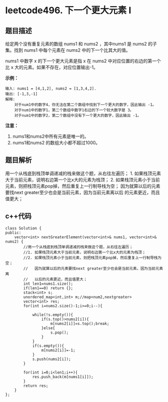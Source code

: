 # leetcode496. 下一个更大元素 I



## 题目描述

给定两个没有重复元素的数组 nums1 和 nums2 ，其中nums1 是 nums2 的子集。找到 nums1 中每个元素在 nums2 中的下一个比其大的值。

nums1 中数字 x 的下一个更大元素是指 x 在 nums2 中对应位置的右边的第一个比 x 大的元素。如果不存在，对应位置输出-1。

**示例：**

```
输入: nums1 = [4,1,2], nums2 = [1,3,4,2].
输出: [-1,3,-1]
解释:
    对于num1中的数字4，你无法在第二个数组中找到下一个更大的数字，因此输出 -1。
    对于num1中的数字1，第二个数组中数字1右边的下一个较大数字是 3。
    对于num1中的数字2，第二个数组中没有下一个更大的数字，因此输出 -1。
```

**注意：**

1. nums1和nums2中所有元素是唯一的。
2. nums1和nums2 的数组大小都不超过1000。

## 题目解析

用一个从栈底到栈顶单调递减的栈来做这个题，从右往左遍历；
        1. 如果栈顶元素大于当前元素，说明右边第一个比x大的元素为栈顶；
        2. 如果栈顶元素小于当前元素，则把栈顶元素pop掉，然后重复上一行制导栈为空；
        因为就算以后的元素要找next greater至少也会是当前元素，因为当前元素离以后
        的元素更近，而且值更大；



## c++代码

```cplusplus
class Solution {
public:
    vector<int> nextGreaterElement(vector<int>& nums1, vector<int>& nums2) {
        //用一个从栈底到栈顶单调递减的栈来做这个题，从右往左遍历；
        //1. 如果栈顶元素大于当前元素，说明右边第一个比x大的元素为栈顶；
        //2. 如果栈顶元素小于当前元素，则把栈顶元素pop掉，然后重复上一行制导栈为空；
        //   因为就算以后的元素要找next greater至少也会是当前元素，因为当前元素离
        //   以后的元素更近，而且值更大；
        int len1=nums1.size();
        if(len1==0) return {};
        stack<int> s;
        unordered_map<int,int> m;//map<num2,nextgreater>
        vector<int> res;
        for(int i=nums2.size()-1;i>=0;i--){
            
            while(!s.empty()){
                if(s.top()>nums2[i]){
                    m[nums2[i]]=s.top();break;
                }else{
                    s.pop();
                }
            }
            if(s.empty()){
                m[nums2[i]]=-1;
            }
            s.push(nums2[i]);  
        }
        
        for(int i=0;i<len1;i++){
            res.push_back(m[nums1[i]]);
        }
        return res;
    }
};
```